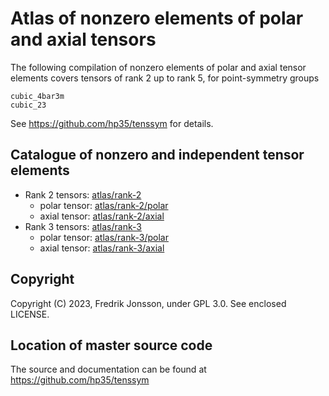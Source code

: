# Atlas of nonzero elements of polar and axial tensors

The following compilation of nonzero elements of polar and axial tensor elements covers tensors of rank 2 up to rank 5, for point-symmetry groups

    cubic_4bar3m
    cubic_23

See https://github.com/hp35/tenssym for details.

## Catalogue of nonzero and independent tensor elements
- Rank 2 tensors: [atlas/rank-2](atlas/rank-2)
    - polar tensor: [atlas/rank-2/polar](atlas/rank-2/polar)
    - axial tensor: [atlas/rank-2/axial](atlas/rank-2/axial)
- Rank 3 tensors: [atlas/rank-3](atlas/rank-3)
    - polar tensor: [atlas/rank-3/polar](atlas/rank-3/polar)
    - axial tensor: [atlas/rank-3/axial](atlas/rank-3/axial)

## Copyright
Copyright (C) 2023, Fredrik Jonsson, under GPL 3.0. See enclosed LICENSE.

## Location of master source code
The source and documentation can be found at https://github.com/hp35/tenssym
